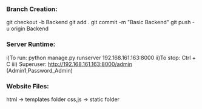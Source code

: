 ### Branch Creation:
git checkout -b Backend
git add .
git commit -m "Basic Backend"
git push -u origin Backend

### Server Runtime:
i)To run: python manage.py runserver 192.168.161.163:8000
ii)To stop: Ctrl + C
iii) Superuser: http://192.168.161.163:8000/admin
(Admin1,Password_Admin)



### Website Files:
html -> templates folder
css,js -> static folder
